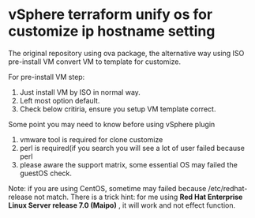 # vSphere terraform unify os for customize ip hostname setting

The original repository using ova package, the alternative way using ISO pre-install VM
convert VM to template for customize.

For pre-install VM step:

1. Just install VM by ISO in normal way.
2. Left most option default.
3. Check below critiria, ensure you setup VM template correct.

Some point you may need to know before using vSphere plugin

1. vmware tool is required for clone customize
2. perl is required(if you search you will see a lot of user failed because perl
3. please aware the support matrix, some essential OS may failed the guestOS check.

Note: if you are using CentOS, sometime may failed because /etc/redhat-release not match.
There is a trick hint: for me using **Red Hat Enterprise Linux Server release 7.0 (Maipo)**
, it will work and not effect function.
